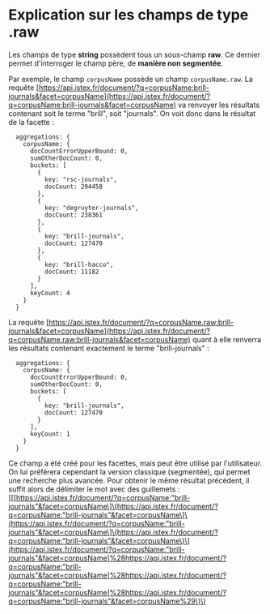 # Explication sur les champs de type .raw

Les champs de type **string** possèdent tous un sous-champ **raw**. Ce dernier permet d'interroger le champ père, de **manière non segmentée**.

Par exemple, le champ `corpusName` possède un champ `corpusName.raw`. La requête [https://api.istex.fr/document/?q=corpusName:brill-journals&facet=corpusName](https://api.istex.fr/document/?q=corpusName:brill-journals&facet=corpusName) va renvoyer les résultats contenant soit le terme "brill", soit "journals". On voit donc dans le résultat de la facette :

```text
  aggregations: {
    corpusName: {
      docCountErrorUpperBound: 0,
      sumOtherDocCount: 0,
      buckets: [
        {
          key: "rsc-journals",
          docCount: 294458
        },
        {
          key: "degruyter-journals",
          docCount: 238361
        },
        {
          key: "brill-journals",
          docCount: 127470
        },
        {
          key: "brill-hacco",
          docCount: 11182
        }
      ],
      keyCount: 4
    }
  }
```

La requête [https://api.istex.fr/document/?q=corpusName.raw:brill-journals&facet=corpusName](https://api.istex.fr/document/?q=corpusName.raw:brill-journals&facet=corpusName) quant à elle renverra les résultats contenant exactement le terme "brill-journals" :

```text
  aggregations: {
    corpusName: {
      docCountErrorUpperBound: 0,
      sumOtherDocCount: 0,
      buckets: [
        {
          key: "brill-journals",
          docCount: 127470
        }
      ],
      keyCount: 1
    }
  }
```

Ce champ a été créé pour les facettes, mais peut être utilisé par l'utilisateur. On lui préférera cependant la version classique \(segmentée\), qui permet une recherche plus avancée. Pour obtenir le même résultat précédent, il suffit alors de délimiter le mot avec des guillemets : \[\[[https://api.istex.fr/document/?q=corpusName:"brill-journals"&facet=corpusName\]\(https://api.istex.fr/document/?q=corpusName:"brill-journals"&facet=corpusName\]\(https://api.istex.fr/document/?q=corpusName:"brill-journals"&facet=corpusName\]\(https://api.istex.fr/document/?q=corpusName:"brill-journals"&facet=corpusName\)\](https://api.istex.fr/document/?q=corpusName:"brill-journals"&facet=corpusName]%28https://api.istex.fr/document/?q=corpusName:"brill-journals"&facet=corpusName]%28https://api.istex.fr/document/?q=corpusName:"brill-journals"&facet=corpusName]%28https://api.istex.fr/document/?q=corpusName:"brill-journals"&facet=corpusName%29\)\)

